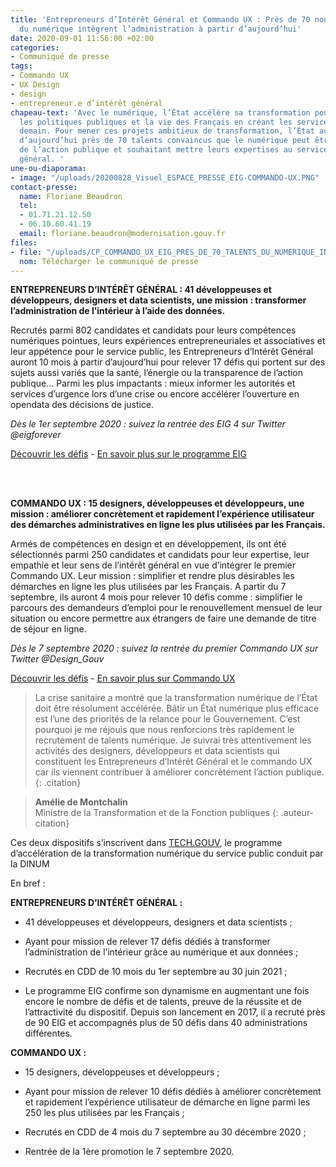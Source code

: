 ```yaml
---
title: 'Entrepreneurs d’Intérêt Général et Commando UX : Près de 70 nouveaux talents
  du numérique intègrent l’administration à partir d’aujourd’hui'
date: 2020-09-01 11:56:00 +02:00
categories:
- Communiqué de presse
tags:
- Commando UX
- UX Design
- design
- entrepreneur.e d’intérêt général
chapeau-text: 'Avec le numérique, l’État accélère sa transformation pour améliorer
  les politiques publiques et la vie des Français en créant les services publics de
  demain. Pour mener ces projets ambitieux de transformation, l’État accueille à partir
  d’aujourd’hui près de 70 talents convaincus que le numérique peut être porteur d’amélioration
  de l’action publique et souhaitant mettre leurs expertises au service de l’intérêt
  général. '
une-ou-diaporama:
- image: "/uploads/20200828_Visuel_ESPACE_PRESSE_EIG-COMMANDO-UX.PNG"
contact-presse:
  name: Floriane Beaudron
  tel:
  - 01.71.21.12.50
  - 06.10.60.41.19
  email: floriane.beaudron@modernisation.gouv.fr
files:
- file: "/uploads/CP_COMMANDO_UX_EIG_PRES_DE_70_TALENTS_DU_NUMERIQUE_INTEGRENT_LADMINISTRA.pdf"
  nom: Télécharger le communiqué de presse
---
```


**ENTREPRENEURS D’INTÉRÊT GÉNÉRAL : 41 développeuses et développeurs, designers et data scientists, une mission : transformer l’administration de l’intérieur à l’aide des données.**

Recrutés parmi 802 candidates et candidats pour leurs compétences numériques pointues, leurs expériences entrepreneuriales et associatives et leur appétence pour le service public, les Entrepreneurs d’Intérêt Général auront 10 mois à partir d’aujourd’hui pour relever 17 défis qui portent sur des sujets aussi variés que la santé, l’énergie ou la transparence de l’action publique… Parmi les plus impactants : mieux informer les autorités et services d’urgence lors d’une crise ou encore accélérer l’ouverture en opendata des décisions de justice.

*Dès le 1er septembre 2020 : suivez la rentrée des EIG 4 sur Twitter @eigforever*

[Découvrir les défis](https://entrepreneur-interet-general.etalab.gouv.fr/defis.html) - [En savoir plus sur le programme EIG](https://entrepreneur-interet-general.etalab.gouv.fr/presentation.html)


<br>
<br>

**COMMANDO UX : 15 designers, développeuses et développeurs, une mission : améliorer concrètement et rapidement l’expérience utilisateur des démarches administratives en ligne les plus utilisées par les Français.**

Armés de compétences en design et en développement, ils ont été sélectionnés parmi 250 candidates et candidats pour leur expertise, leur empathie et leur sens de l’intérêt général en vue d’intégrer le premier Commando UX. Leur mission : simplifier et rendre plus désirables les démarches en ligne les plus utilisées par les Français. A partir du 7 septembre, ils auront 4 mois pour relever 10 défis comme : simplifier le parcours des demandeurs d’emploi pour le renouvellement mensuel de leur situation ou encore permettre aux étrangers de faire une demande de titre de séjour en ligne.

*Dès le 7 septembre 2020 : suivez la rentrée du premier Commando UX sur Twitter @Design_Gouv*

[Découvrir les défis](https://design.numerique.gouv.fr/commando-ux/) - [En savoir plus sur Commando UX](https://design.numerique.gouv.fr/commando-ux/)

> La crise sanitaire a montré que la transformation numérique de l’État doit être résolument accélérée. 
> Bâtir un État numérique plus efficace est l’une des priorités de la relance pour le Gouvernement. C’est pourquoi je me réjouis que nous renforcions très rapidement le recrutement de talents numérique. Je suivrai très attentivement les activités des designers, développeurs et data scientists qui constituent les Entrepreneurs d’Intérêt Général et le commando UX car ils viennent contribuer à améliorer concrètement l’action publique.
{: .citation}

> **Amélie de Montchalin**
> <br> Ministre de la Transformation et de la Fonction publiques
{: .auteur-citation}

Ces deux dispositifs s’inscrivent dans [TECH.GOUV](https://www.numerique.gouv.fr/publications/tech-gouv-strategie-et-feuille-de-route-2019-2021/), le programme d’accélération de la transformation numérique du service public conduit par la DINUM

En bref :

**ENTREPRENEURS D’INTÉRÊT GÉNÉRAL :**

- 41 développeuses et développeurs, designers et data scientists ;

- Ayant pour mission de relever 17 défis dédiés à transformer l’administration de l’intérieur grâce au numérique et aux données ;

- Recrutés en CDD de 10 mois du 1er septembre au 30 juin 2021 ;

- Le programme EIG confirme son dynamisme en augmentant une fois encore le nombre de défis et de talents, preuve de la réussite et de l’attractivité du dispositif. Depuis son lancement en 2017, il a recruté près de 90 EIG et accompagnés plus de 50 défis dans 40 administrations différentes.

**COMMANDO UX :**

- 15 designers, développeuses et développeurs ;

- Ayant pour mission de relever 10 défis dédiés à améliorer concrètement et rapidement l’expérience utilisateur de démarche en ligne parmi les 250 les plus utilisées par les Français ;

- Recrutés en CDD de 4 mois du 7 septembre au 30 décembre 2020 ;

- Rentrée de la 1ère promotion le 7 septembre 2020.